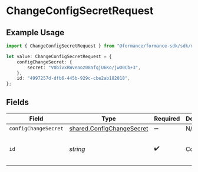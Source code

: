 # ChangeConfigSecretRequest

## Example Usage

```typescript
import { ChangeConfigSecretRequest } from "@formance/formance-sdk/sdk/models/operations";

let value: ChangeConfigSecretRequest = {
    configChangeSecret: {
        secret: "V0bivxRWveaoz08afqjU6Ko/jwO0Cb+3",
    },
    id: "4997257d-dfb6-445b-929c-cbe2ab182818",
};
```

## Fields

| Field                                                                         | Type                                                                          | Required                                                                      | Description                                                                   | Example                                                                       |
| ----------------------------------------------------------------------------- | ----------------------------------------------------------------------------- | ----------------------------------------------------------------------------- | ----------------------------------------------------------------------------- | ----------------------------------------------------------------------------- |
| `configChangeSecret`                                                          | [shared.ConfigChangeSecret](../../../sdk/models/shared/configchangesecret.md) | :heavy_minus_sign:                                                            | N/A                                                                           |                                                                               |
| `id`                                                                          | *string*                                                                      | :heavy_check_mark:                                                            | Config ID                                                                     | 4997257d-dfb6-445b-929c-cbe2ab182818                                          |